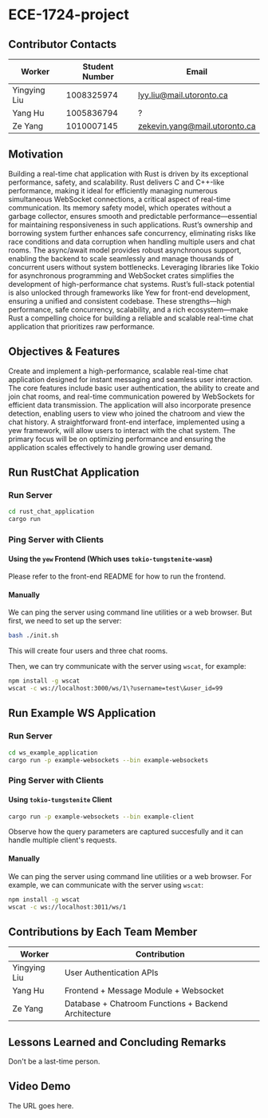 # ECE-1724-project

## Contributor Contacts 
|Worker | Student Number| Email|
|-------------|---------------|---------------|
|Yingying Liu |  1008325974   |lyy.liu@mail.utoronto.ca|
|Yang Hu       | 1005836794     | ?|
|Ze Yang       | 1010007145   |zekevin.yang@mail.utoronto.ca|

## Motivation
Building a real-time chat application with Rust is driven by its exceptional performance, safety, and scalability. Rust delivers C and C++-like performance, making it ideal for efficiently managing numerous simultaneous WebSocket connections, a critical aspect of real-time communication. Its memory safety model, which operates without a garbage collector, ensures smooth and predictable performance—essential for maintaining responsiveness in such applications. Rust’s ownership and borrowing system further enhances safe concurrency, eliminating risks like race conditions and data corruption when handling multiple users and chat rooms. The async/await model provides robust asynchronous support, enabling the backend to scale seamlessly and manage thousands of concurrent users without system bottlenecks. Leveraging libraries like Tokio for asynchronous programming and WebSocket crates simplifies the development of high-performance chat systems. Rust’s full-stack potential is also unlocked through frameworks like Yew for front-end development, ensuring a unified and consistent codebase. These strengths—high performance, safe concurrency, scalability, and a rich ecosystem—make Rust a compelling choice for building a reliable and scalable real-time chat application that prioritizes raw performance.
 
## Objectives & Features
Create and implement a high-performance, scalable real-time chat application designed for instant messaging and seamless user interaction. The core features include basic user authentication, the ability to create and join chat rooms, and real-time communication powered by WebSockets for efficient data transmission. The application will also incorporate presence detection, enabling users to view who joined the chatroom and view the chat history. A straightforward front-end interface, implemented using a yew framework, will allow users to interact with the chat system. The primary focus will be on optimizing performance and ensuring the application scales effectively to handle growing user demand.


## Run RustChat Application

### Run Server

```sh
cd rust_chat_application
cargo run
```

### Ping Server with Clients

#### Using the `yew` Frontend (Which uses `tokio-tungstenite-wasm`)

Please refer to the front-end README for how to run the frontend.

#### Manually

We can ping the server using command line utilities or a web browser.
But first, we need to set up the server:

```sh
bash ./init.sh
```
This will create four users and three chat rooms.

Then, we can try communicate with the server using `wscat`, for example:

```sh
npm install -g wscat
wscat -c ws://localhost:3000/ws/1\?username=test\&user_id=99
```

## Run Example WS Application

### Run Server

```sh
cd ws_example_application
cargo run -p example-websockets --bin example-websockets
```

### Ping Server with Clients

#### Using `tokio-tungstenite` Client

```sh
cargo run -p example-websockets --bin example-client
```

Observe how the query parameters are captured succesfully and it can handle multiple client's requests.

#### Manually

We can ping the server using command line utilities or a web browser.
For example, we can communicate with the server using `wscat`:

```sh
npm install -g wscat
wscat -c ws://localhost:3011/ws/1
```


## Contributions by Each Team Member
|Worker | Contribution|
|-------------|---------------------|
|Yingying Liu |User Authentication APIs|
|Yang Hu|Frontend + Message Module + Websocket|
|Ze Yang |Database + Chatroom Functions + Backend Architecture|

## Lessons Learned and Concluding Remarks
Don't be a last-time person.

## Video Demo
The URL goes here.
